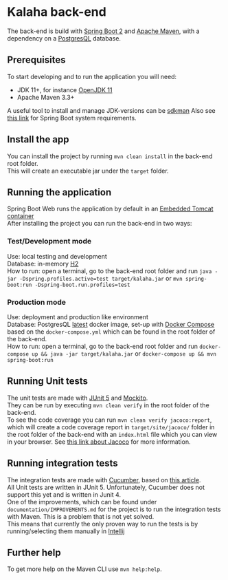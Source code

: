 # Kalaha back-end

The back-end is build with [Spring Boot 2](https://spring.io/projects/spring-boot)
and [Apache Maven](https://maven.apache.org/), with a dependency on a [PostgresQL](https://www.postgresql.org/)
database.

## Prerequisites

To start developing and to run the application you will need:

- JDK 11+, for instance [OpenJDK 11](https://openjdk.java.net/projects/jdk/11/)
- Apache Maven 3.3+

A useful tool to install and manage JDK-versions can be [sdkman](https://sdkman.io/)
Also
see [this link](https://docs.spring.io/spring-boot/docs/current/reference/html/getting-started.html#getting-started-system-requirements)
for Spring Boot system requirements.

## Install the app

You can install the project by running `mvn clean install` in the back-end root folder.  
This will create an executable jar under the `target` folder.

## Running the application

Spring Boot Web runs the application by default in
an [Embedded Tomcat container](https://docs.spring.io/spring-boot/docs/current/reference/html/howto.html#howto-embedded-web-servers)  
After installing the project you can run the back-end in two ways:

### Test/Development mode

Use: local testing and development  
Database: in-memory [H2](https://www.h2database.com)  
How to run: open a terminal, go to the back-end root folder and
run `java -jar -Dspring.profiles.active=test target/kalaha.jar` or `mvn spring-boot:run -Dspring-boot.run.profiles=test`

### Production mode

Use: deployment and production like environment  
Database: PostgresQL [latest](https://registry.hub.docker.com/_/postgres) docker image, set-up
with [Docker Compose](https://docs.docker.com/compose/) based on the `docker-compose.yml` which can be found in the root
folder of the back-end.  
How to run: open a terminal, go to the back-end root folder and run `docker-compose up && java -jar target/kalaha.jar`
or `docker-compose up && mvn spring-boot:run`

## Running Unit tests

The unit tests are made with [JUnit 5](https://junit.org/junit5/docs/current/user-guide/)
and [Mockito](https://site.mockito.org/).  
They can be run by executing `mvn clean verify` in the root folder of the back-end.  
To see the code coverage you can run `mvn clean verify jacoco:report`, which will create a code coverage report
in `target/site/jacoco/` folder in the root folder of the back-end with an `index.html` file which you can view in your
browser. See [this link about Jacoco](https://www.baeldung.com/jacoco) for more information.

## Running integration tests

The integration tests are made with [Cucumber](https://cucumber.io/), based
on [this article](https://thepracticaldeveloper.com/2018/03/31/cucumber-tests-spring-boot-dependency-injection/).  
All Unit tests are written in JUnit 5. Unfortunately, Cucumber does not support this yet and is written in Junit 4.  
One of the improvements, which can be found under `documentation/IMPROVEMENTS.md` for the project is to run the
integration tests with Maven. This is a problem that is not yet solved.  
This means that currently the only proven way to run the tests is by running/selecting them manually
in [Intellij](https://www.jetbrains.com/idea/)

## Further help

To get more help on the Maven CLI use `mvn help:help`.
